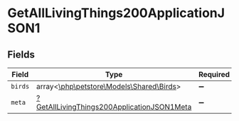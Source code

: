 # GetAllLivingThings200ApplicationJSON1


## Fields

| Field                                                                                                              | Type                                                                                                               | Required                                                                                                           | Description                                                                                                        |
| ------------------------------------------------------------------------------------------------------------------ | ------------------------------------------------------------------------------------------------------------------ | ------------------------------------------------------------------------------------------------------------------ | ------------------------------------------------------------------------------------------------------------------ |
| `birds`                                                                                                            | array<[\php\petstore\Models\Shared\Birds](../../models/shared/Birds.md)>                                           | :heavy_minus_sign:                                                                                                 | N/A                                                                                                                |
| `meta`                                                                                                             | [?GetAllLivingThings200ApplicationJSON1Meta](../../models/operations/GetAllLivingThings200ApplicationJson1Meta.md) | :heavy_minus_sign:                                                                                                 | N/A                                                                                                                |